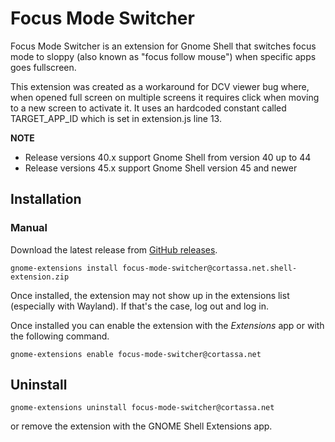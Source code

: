 Focus Mode Switcher
===========

Focus Mode Switcher is an extension for Gnome Shell that switches focus mode to sloppy (also known as "focus follow mouse") when specific apps goes fullscreen.

This extension was created as a workaround for DCV viewer bug where, when opened full screen on multiple screens it requires click when moving to a new screen to activate it. It uses an hardcoded constant called TARGET_APP_ID which is set in extension.js line 13.

**NOTE**
- Release versions 40.x support Gnome Shell from version 40 up to 44
- Release versions 45.x support Gnome Shell version 45 and newer

## Installation

### Manual
Download the latest release from [GitHub releases](https://github.com/dcvix/focus-mode-switcher/releases).
```shell
gnome-extensions install focus-mode-switcher@cortassa.net.shell-extension.zip
```

Once installed, the extension may not show up in the extensions list (especially with Wayland).
If that's the case, log out and log in.

Once installed you can enable the extension with the *Extensions* app or 
with the following command.

```shell
gnome-extensions enable focus-mode-switcher@cortassa.net
```

## Uninstall
```shell
gnome-extensions uninstall focus-mode-switcher@cortassa.net
```
or remove the extension with the GNOME Shell Extensions app.

